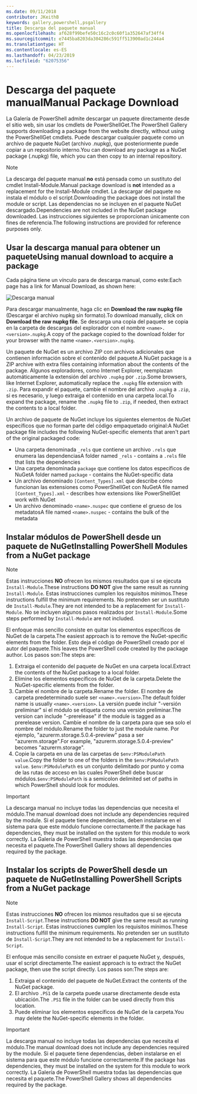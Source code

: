 ```yaml
---
ms.date: 09/11/2018
contributor: JKeithB
keywords: gallery,powershell,psgallery
title: Descarga del paquete manual
ms.openlocfilehash: af628f99befe50c16c2c0c60f1a352647af34ff4
ms.sourcegitcommit: e7445ba8203da304286c591ff513900ad1c244a4
ms.translationtype: HT
ms.contentlocale: es-ES
ms.lasthandoff: 04/23/2019
ms.locfileid: "62075356"
---
```

# <a name="manual-package-download"></a><span data-ttu-id="1fab2-103">Descarga del paquete manual</span><span class="sxs-lookup"><span data-stu-id="1fab2-103">Manual Package Download</span></span>

<span data-ttu-id="1fab2-104">La Galería de PowerShell admite descargar un paquete directamente desde el sitio web, sin usar los cmdlets de PowerShellGet.</span><span class="sxs-lookup"><span data-stu-id="1fab2-104">The PowerShell Gallery supports downloading a package from the website directly, without using the PowerShellGet cmdlets.</span></span> <span data-ttu-id="1fab2-105">Puede descargar cualquier paquete como un archivo de paquete NuGet (archivo .nupkg), que posteriormente puede copiar a un repositorio interno.</span><span class="sxs-lookup"><span data-stu-id="1fab2-105">You can download any package as a NuGet package (.nupkg) file, which you can then copy to an internal repository.</span></span>

> [!NOTE]
> <span data-ttu-id="1fab2-106">La descarga del paquete manual **no** está pensada como un sustituto del cmdlet Install-Module.</span><span class="sxs-lookup"><span data-stu-id="1fab2-106">Manual package download is **not** intended as a replacement for the Install-Module cmdlet.</span></span>
> <span data-ttu-id="1fab2-107">La descargar del paquete no instala el módulo o el script.</span><span class="sxs-lookup"><span data-stu-id="1fab2-107">Downloading the package does not install the module or script.</span></span> <span data-ttu-id="1fab2-108">Las dependencias no se incluyen en el paquete NuGet descargado.</span><span class="sxs-lookup"><span data-stu-id="1fab2-108">Dependencies are not included in the NuGet package downloaded.</span></span> <span data-ttu-id="1fab2-109">Las instrucciones siguientes se proporcionan únicamente con fines de referencia.</span><span class="sxs-lookup"><span data-stu-id="1fab2-109">The following instructions are provided for reference purposes only.</span></span>

## <a name="using-manual-download-to-acquire-a-package"></a><span data-ttu-id="1fab2-110">Usar la descarga manual para obtener un paquete</span><span class="sxs-lookup"><span data-stu-id="1fab2-110">Using manual download to acquire a package</span></span>

<span data-ttu-id="1fab2-111">Cada página tiene un vínculo para de descarga manual, como este:</span><span class="sxs-lookup"><span data-stu-id="1fab2-111">Each page has a link for Manual Download, as shown here:</span></span>

![Descarga manual](../../Images/packagedisplaypagewithpseditions.png)

<span data-ttu-id="1fab2-113">Para descargar manualmente, haga clic en **Download the raw nupkg file** (Descargar el archivo nupkg sin formato).</span><span class="sxs-lookup"><span data-stu-id="1fab2-113">To download manually, click on **Download the raw nupkg file**.</span></span> <span data-ttu-id="1fab2-114">Se descarga una copia del paquete se copia en la carpeta de descargas del explorador con el nombre `<name>.<version>.nupkg`.</span><span class="sxs-lookup"><span data-stu-id="1fab2-114">A copy of the package copied to the download folder for your browser with the name `<name>.<version>.nupkg`.</span></span>

<span data-ttu-id="1fab2-115">Un paquete de NuGet es un archivo ZIP con archivos adicionales que contienen información sobre el contenido del paquete.</span><span class="sxs-lookup"><span data-stu-id="1fab2-115">A NuGet package is a ZIP archive with extra files containing information about the contents of the package.</span></span> <span data-ttu-id="1fab2-116">Algunos exploradores, como Internet Explorer, reemplazan automáticamente la extensión del archivo `.nupkg` por `.zip`.</span><span class="sxs-lookup"><span data-stu-id="1fab2-116">Some browsers, like Internet Explorer, automatically replace the `.nupkg` file extension with `.zip`.</span></span> <span data-ttu-id="1fab2-117">Para expandir el paquete, cambie el nombre del archivo `.nupkg` a `.zip`, si es necesario, y luego extraiga el contenido en una carpeta local.</span><span class="sxs-lookup"><span data-stu-id="1fab2-117">To expand the package, rename the `.nupkg` file to `.zip`, if needed, then extract the contents to a local folder.</span></span>

<span data-ttu-id="1fab2-118">Un archivo de paquete de NuGet incluye los siguientes elementos de NuGet específicos que no forman parte del código empaquetado original:</span><span class="sxs-lookup"><span data-stu-id="1fab2-118">A NuGet package file includes the following NuGet-specific elements that aren't part of the original packaged code:</span></span>

- <span data-ttu-id="1fab2-119">Una carpeta denominada `_rels` que contiene un archivo `.rels` que enumera las dependencias</span><span class="sxs-lookup"><span data-stu-id="1fab2-119">A folder named `_rels` - contains a `.rels` file that lists the dependencies</span></span>
- <span data-ttu-id="1fab2-120">Una carpeta denominada `package` que contiene los datos específicos de NuGet</span><span class="sxs-lookup"><span data-stu-id="1fab2-120">A folder named `package` - contains the NuGet-specific data</span></span>
- <span data-ttu-id="1fab2-121">Un archivo denominado `[Content_Types].xml` que describe cómo funcionan las extensiones como PowerShellGet con NuGet</span><span class="sxs-lookup"><span data-stu-id="1fab2-121">A file named `[Content_Types].xml` - describes how extensions like PowerShellGet work with NuGet</span></span>
- <span data-ttu-id="1fab2-122">Un archivo denominado `<name>.nuspec` que contiene el grueso de los metadatos</span><span class="sxs-lookup"><span data-stu-id="1fab2-122">A file named `<name>.nuspec` - contains the bulk of the metadata</span></span>

## <a name="installing-powershell-modules-from-a-nuget-package"></a><span data-ttu-id="1fab2-123">Instalar módulos de PowerShell desde un paquete de NuGet</span><span class="sxs-lookup"><span data-stu-id="1fab2-123">Installing PowerShell Modules from a NuGet package</span></span>

> [!NOTE]
> <span data-ttu-id="1fab2-124">Estas instrucciones **NO** ofrecen los mismos resultados que si se ejecuta `Install-Module`.</span><span class="sxs-lookup"><span data-stu-id="1fab2-124">These instructions **DO NOT** give the same result as running `Install-Module`.</span></span> <span data-ttu-id="1fab2-125">Estas instrucciones cumplen los requisitos mínimos.</span><span class="sxs-lookup"><span data-stu-id="1fab2-125">These instructions fulfill the minimum requirements.</span></span> <span data-ttu-id="1fab2-126">No pretenden ser un sustituto de `Install-Module`.</span><span class="sxs-lookup"><span data-stu-id="1fab2-126">They are not intended to be a replacement for `Install-Module`.</span></span> <span data-ttu-id="1fab2-127">No se incluyen algunos pasos realizados por `Install-Module`.</span><span class="sxs-lookup"><span data-stu-id="1fab2-127">Some steps performed by `Install-Module` are not included.</span></span>

<span data-ttu-id="1fab2-128">El enfoque más sencillo consiste en quitar los elementos específicos de NuGet de la carpeta.</span><span class="sxs-lookup"><span data-stu-id="1fab2-128">The easiest approach is to remove the NuGet-specific elements from the folder.</span></span> <span data-ttu-id="1fab2-129">Esto deja el código de PowerShell creado por el autor del paquete.</span><span class="sxs-lookup"><span data-stu-id="1fab2-129">This leaves the PowerShell code created by the package author.</span></span> <span data-ttu-id="1fab2-130">Los pasos son:</span><span class="sxs-lookup"><span data-stu-id="1fab2-130">The steps are:</span></span>

1. <span data-ttu-id="1fab2-131">Extraiga el contenido del paquete de NuGet en una carpeta local.</span><span class="sxs-lookup"><span data-stu-id="1fab2-131">Extract the contents of the NuGet package to a local folder.</span></span>
2. <span data-ttu-id="1fab2-132">Elimine los elementos específicos de NuGet de la carpeta.</span><span class="sxs-lookup"><span data-stu-id="1fab2-132">Delete the NuGet-specific elements from the folder.</span></span>
3. <span data-ttu-id="1fab2-133">Cambie el nombre de la carpeta.</span><span class="sxs-lookup"><span data-stu-id="1fab2-133">Rename the folder.</span></span> <span data-ttu-id="1fab2-134">El nombre de carpeta predeterminado suele ser `<name>.<version>`.</span><span class="sxs-lookup"><span data-stu-id="1fab2-134">The default folder name is usually `<name>.<version>`.</span></span> <span data-ttu-id="1fab2-135">La versión puede incluir "-versión preliminar" si el módulo se etiqueta como una versión preliminar.</span><span class="sxs-lookup"><span data-stu-id="1fab2-135">The version can include "-prerelease" if the module is tagged as a prerelease version.</span></span> <span data-ttu-id="1fab2-136">Cambie el nombre de la carpeta para que sea solo el nombre del módulo.</span><span class="sxs-lookup"><span data-stu-id="1fab2-136">Rename the folder to just the module name.</span></span> <span data-ttu-id="1fab2-137">Por ejemplo, "azurerm.storage.5.0.4-preview" pasa a ser "azurerm.storage".</span><span class="sxs-lookup"><span data-stu-id="1fab2-137">For example, "azurerm.storage.5.0.4-preview" becomes "azurerm.storage".</span></span>
4. <span data-ttu-id="1fab2-138">Copie la carpeta en una de las carpetas de `$env:PSModulePath value`.</span><span class="sxs-lookup"><span data-stu-id="1fab2-138">Copy the folder to one of the folders in the `$env:PSModulePath value`.</span></span> <span data-ttu-id="1fab2-139">`$env:PSModulePath` es un conjunto delimitado por punto y coma de las rutas de acceso en las cuales PowerShell debe buscar módulos.</span><span class="sxs-lookup"><span data-stu-id="1fab2-139">`$env:PSModulePath` is a semicolon delimited set of paths in which PowerShell should look for modules.</span></span>

> [!IMPORTANT]
> <span data-ttu-id="1fab2-140">La descarga manual no incluye todas las dependencias que necesita el módulo.</span><span class="sxs-lookup"><span data-stu-id="1fab2-140">The manual download does not include any dependencies required by the module.</span></span> <span data-ttu-id="1fab2-141">Si el paquete tiene dependencias, deben instalarse en el sistema para que este módulo funcione correctamente.</span><span class="sxs-lookup"><span data-stu-id="1fab2-141">If the package has dependencies, they must be installed on the system for this module to work correctly.</span></span> <span data-ttu-id="1fab2-142">La Galería de PowerShell muestra todas las dependencias que necesita el paquete.</span><span class="sxs-lookup"><span data-stu-id="1fab2-142">The PowerShell Gallery shows all dependencies required by the package.</span></span>

## <a name="installing-powershell-scripts-from-a-nuget-package"></a><span data-ttu-id="1fab2-143">Instalar los scripts de PowerShell desde un paquete de NuGet</span><span class="sxs-lookup"><span data-stu-id="1fab2-143">Installing PowerShell Scripts from a NuGet package</span></span>

> [!NOTE]
> <span data-ttu-id="1fab2-144">Estas instrucciones **NO** ofrecen los mismos resultados que si se ejecuta `Install-Script`.</span><span class="sxs-lookup"><span data-stu-id="1fab2-144">These instructions **DO NOT** give the same result as running `Install-Script`.</span></span> <span data-ttu-id="1fab2-145">Estas instrucciones cumplen los requisitos mínimos.</span><span class="sxs-lookup"><span data-stu-id="1fab2-145">These instructions fulfill the minimum requirements.</span></span> <span data-ttu-id="1fab2-146">No pretenden ser un sustituto de `Install-Script`.</span><span class="sxs-lookup"><span data-stu-id="1fab2-146">They are not intended to be a replacement for `Install-Script`.</span></span>

<span data-ttu-id="1fab2-147">El enfoque más sencillo consiste en extraer el paquete NuGet y, después, usar el script directamente.</span><span class="sxs-lookup"><span data-stu-id="1fab2-147">The easiest approach is to extract the NuGet package, then use the script directly.</span></span> <span data-ttu-id="1fab2-148">Los pasos son:</span><span class="sxs-lookup"><span data-stu-id="1fab2-148">The steps are:</span></span>

1. <span data-ttu-id="1fab2-149">Extraiga el contenido del paquete de NuGet.</span><span class="sxs-lookup"><span data-stu-id="1fab2-149">Extract the contents of the NuGet package.</span></span>
2. <span data-ttu-id="1fab2-150">El archivo `.PS1` de la carpeta puede usarse directamente desde esta ubicación.</span><span class="sxs-lookup"><span data-stu-id="1fab2-150">The `.PS1` file in the folder can be used directly from this location.</span></span>
3. <span data-ttu-id="1fab2-151">Puede eliminar los elementos específicos de NuGet de la carpeta.</span><span class="sxs-lookup"><span data-stu-id="1fab2-151">You may delete the NuGet-specific elements in the folder.</span></span>

> [!IMPORTANT]
> <span data-ttu-id="1fab2-152">La descarga manual no incluye todas las dependencias que necesita el módulo.</span><span class="sxs-lookup"><span data-stu-id="1fab2-152">The manual download does not include any dependencies required by the module.</span></span> <span data-ttu-id="1fab2-153">Si el paquete tiene dependencias, deben instalarse en el sistema para que este módulo funcione correctamente.</span><span class="sxs-lookup"><span data-stu-id="1fab2-153">If the package has dependencies, they must be installed on the system for this module to work correctly.</span></span> <span data-ttu-id="1fab2-154">La Galería de PowerShell muestra todas las dependencias que necesita el paquete.</span><span class="sxs-lookup"><span data-stu-id="1fab2-154">The PowerShell Gallery shows all dependencies required by the package.</span></span>
